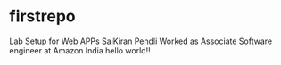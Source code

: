 # firstrepo
Lab Setup for Web APPs
SaiKiran Pendli
Worked as Associate Software engineer at Amazon India
hello world!!